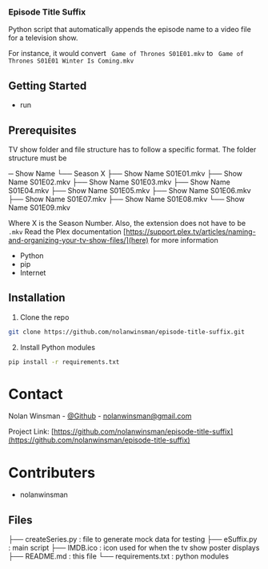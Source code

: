 ### Episode Title Suffix

Python script that automatically appends the episode name to a video file for a television show.

For instance, it would convert
` Game of Thrones S01E01.mkv`
to
` Game of Thrones S01E01 Winter Is Coming.mkv`

## Getting Started

- run

## Prerequisites

TV show folder and file structure has to follow a specific format.
The folder structure must be

─ Show Name
└── Season X
    ├── Show Name S01E01.mkv
    ├── Show Name S01E02.mkv
    ├── Show Name S01E03.mkv
    ├── Show Name S01E04.mkv
    ├── Show Name S01E05.mkv
    ├── Show Name S01E06.mkv
    ├── Show Name S01E07.mkv
    ├── Show Name S01E08.mkv
    └── Show Name S01E09.mkv

Where X is the Season Number. Also, the extension does not have to be ```.mkv```
Read the Plex documentation [https://support.plex.tv/articles/naming-and-organizing-your-tv-show-files/](here) for more information

- Python
- pip
- Internet

## Installation

1. Clone the repo

```sh
git clone https://github.com/nolanwinsman/episode-title-suffix.git
```

2. Install Python modules

```sh
pip install -r requirements.txt
```

# Contact

Nolan Winsman - [@Github](https://github.com/nolanwinsman) - nolanwinsman@gmail.com

Project Link: [https://github.com/nolanwinsman/episode-title-suffix](https://github.com/nolanwinsman/episode-title-suffix)

# Contributers

- nolanwinsman

## Files

├── createSeries.py : file to generate mock data for testing
├── eSuffix.py : main script
├── IMDB.ico : icon used for when the tv show poster displays
├── README.md : this file
└── requirements.txt : python modules
